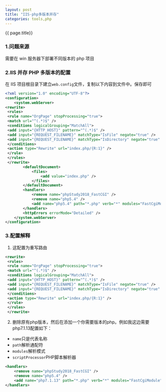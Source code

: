 ```yaml
---
layout: post
title: "IIS-php多版本并存"
categories: tools,php
---
```


{{ page.title}}

### 1.问题来源

需要在 win 服务器下部署不同版本的 php 项目

### 2.IIS 并存 PHP 多版本的配置

在 IIS 项目根目录下建立`web.config`文件，复制以下内容到文件中。保存即可

```xml linenos
<?xml version="1.0" encoding="UTF-8"?>
<configuration>
    <system.webServer>
<rewrite>
 <rules>
 <rule name="OrgPage" stopProcessing="true">
 <match url="^(.*)$" />
 <conditions logicalGrouping="MatchAll">
 <add input="{HTTP_HOST}" pattern="^(.*)$" />
 <add input="{REQUEST_FILENAME}" matchType="IsFile" negate="true" />
 <add input="{REQUEST_FILENAME}" matchType="IsDirectory" negate="true" />
 </conditions>
 <action type="Rewrite" url="index.php/{R:1}" />
 </rule>
 </rules>
 </rewrite>
        <defaultDocument>
            <files>
                <add value="index.php" />
            </files>
        </defaultDocument>
        <handlers>
            <remove name="phpStudy2018_FastCGI" />
            <remove name="php5.4" />
            <add name="php5.4" path="*.php" verb="*" modules="FastCgiModule" scriptProcessor="C:\phpStudy\PHPTutorial\php\php-7.1.13-nts\php-cgi.exe" resourceType="Either" requireAccess="Script" />
        </handlers>
        <httpErrors errorMode="Detailed" />
    </system.webServer>
</configuration>
```

### 3.配置解释
1. 这配置为重写路由
```xml
<rewrite>
 <rules>
 <rule name="OrgPage" stopProcessing="true">
 <match url="^(.*)$" />
 <conditions logicalGrouping="MatchAll">
 <add input="{HTTP_HOST}" pattern="^(.*)$" />
 <add input="{REQUEST_FILENAME}" matchType="IsFile" negate="true" />
 <add input="{REQUEST_FILENAME}" matchType="IsDirectory" negate="true" />
 </conditions>
 <action type="Rewrite" url="index.php/{R:1}" />
 </rule>
 </rules>
 </rewrite>
 ```

2. 删除原有php版本，然后在添加一个你需要版本的php。例如我这边需要php7.1.13配置如下：
- `name`只是代表名称
- `path`解析通配符
-  `modules`解析模式
- `scriptProcessor`PHP脚本解析器
```xml
<handlers>
    <remove name="phpStudy2018_FastCGI" />
    <remove name="php5.4" />
    <add name="php7.1.13" path="*.php" verb="*" modules="FastCgiModule" scriptProcessor="C:\phpStudy\PHPTutorial\php\php-7.1.13-nts\php-cgi.exe" resourceType="Either" requireAccess="Script" />
</handlers>
```